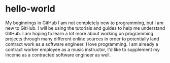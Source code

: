 # hello-world
My beginnings in GitHub
I am not completely new to programming, but I am new to GitHub.  I will be using the tutorials and guides to help me understand GitHub.  I am hoping to learn a lot more about working on programming projects through many different online sources in order to potentially land contract work as a software engineer.  I love programming.  I am already a contract worker employee as a music instructor, I'd like to supplement my income as a contracted software engineer as well.
